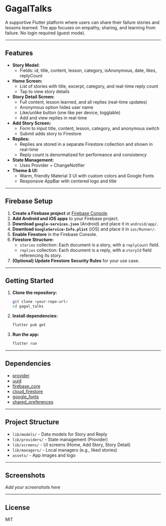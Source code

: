 # GagalTalks

A supportive Flutter platform where users can share their failure stories and lessons learned. The app focuses on empathy, sharing, and learning from failure. No login required (guest mode).

---

## Features

- **Story Model:**
  - Fields: id, title, content, lesson, category, isAnonymous, date, likes, replyCount
- **Home Screen:**
  - List of stories with title, excerpt, category, and real-time reply count
  - Tap to view story details
- **Story Detail Screen:**
  - Full content, lesson learned, and all replies (real-time updates)
  - Anonymous option hides user name
  - Like/unlike button (one like per device, togglable)
  - Add and view replies in real-time
- **Add Story Screen:**
  - Form to input title, content, lesson, category, and anonymous switch
  - Submit adds story to Firestore
- **Replies:**
  - Replies are stored in a separate Firestore collection and shown in real-time
  - Reply count is denormalized for performance and consistency
- **State Management:**
  - Uses Provider + ChangeNotifier
- **Theme & UI:**
  - Warm, friendly Material 3 UI with custom colors and Google Fonts
  - Responsive AppBar with centered logo and title

---

## Firebase Setup

1. **Create a Firebase project** at [Firebase Console](https://console.firebase.google.com/).
2. **Add Android and iOS apps** to your Firebase project.
3. **Download `google-services.json`** (Android) and place it in `android/app/`.
4. **Download `GoogleService-Info.plist`** (iOS) and place it in `ios/Runner/`.
5. **Enable Firestore** in the Firebase Console.
6. **Firestore Structure:**
   - `stories` collection: Each document is a story, with a `replyCount` field.
   - `replies` collection: Each document is a reply, with a `storyId` field referencing its story.
7. **(Optional) Update Firestore Security Rules** for your use case.

---

## Getting Started

1. **Clone the repository:**
   ```sh
   git clone <your-repo-url>
   cd gagal_talks
   ```
2. **Install dependencies:**
   ```sh
   flutter pub get
   ```
3. **Run the app:**
   ```sh
   flutter run
   ```

---

## Dependencies

- [provider](https://pub.dev/packages/provider)
- [uuid](https://pub.dev/packages/uuid)
- [firebase_core](https://pub.dev/packages/firebase_core)
- [cloud_firestore](https://pub.dev/packages/cloud_firestore)
- [google_fonts](https://pub.dev/packages/google_fonts)
- [shared_preferences](https://pub.dev/packages/shared_preferences)

---

## Project Structure

- `lib/models/` - Data models for Story and Reply
- `lib/providers/` - State management (Provider)
- `lib/screens/` - UI screens (Home, Add Story, Story Detail)
- `lib/managers/` - Local managers (e.g., liked stories)
- `assets/` - App images and logo

---

## Screenshots

_Add your screenshots here_

---

## License

MIT
